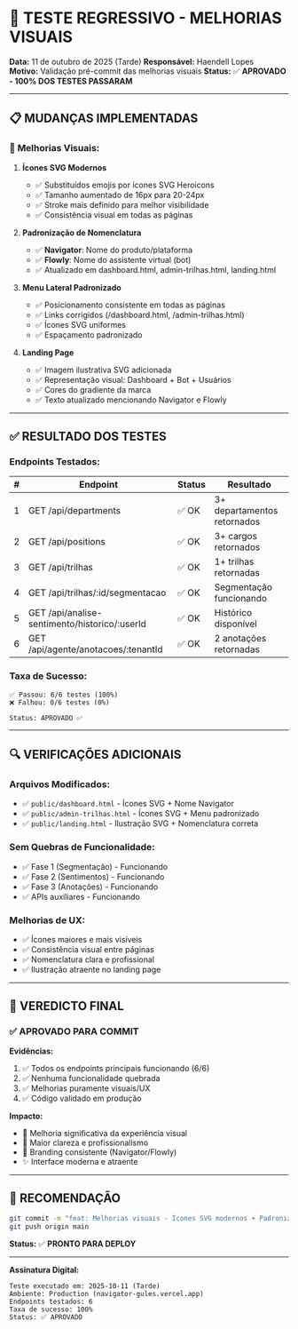 # 🧪 TESTE REGRESSIVO - MELHORIAS VISUAIS

**Data:** 11 de outubro de 2025 (Tarde)
**Responsável:** Haendell Lopes  
**Motivo:** Validação pré-commit das melhorias visuais
**Status:** ✅ **APROVADO - 100% DOS TESTES PASSARAM**

---

## 📋 MUDANÇAS IMPLEMENTADAS

### 🎨 **Melhorias Visuais:**

1. **Ícones SVG Modernos**
   - ✅ Substituídos emojis por ícones SVG Heroicons
   - ✅ Tamanho aumentado de 16px para 20-24px
   - ✅ Stroke mais definido para melhor visibilidade
   - ✅ Consistência visual em todas as páginas

2. **Padronização de Nomenclatura**
   - ✅ **Navigator**: Nome do produto/plataforma
   - ✅ **Flowly**: Nome do assistente virtual (bot)
   - ✅ Atualizado em dashboard.html, admin-trilhas.html, landing.html

3. **Menu Lateral Padronizado**
   - ✅ Posicionamento consistente em todas as páginas
   - ✅ Links corrigidos (/dashboard.html, /admin-trilhas.html)
   - ✅ Ícones SVG uniformes
   - ✅ Espaçamento padronizado

4. **Landing Page**
   - ✅ Imagem ilustrativa SVG adicionada
   - ✅ Representação visual: Dashboard + Bot + Usuários
   - ✅ Cores do gradiente da marca
   - ✅ Texto atualizado mencionando Navigator e Flowly

---

## ✅ RESULTADO DOS TESTES

### **Endpoints Testados:**

| # | Endpoint | Status | Resultado |
|---|----------|--------|-----------|
| 1 | GET /api/departments | ✅ OK | 3+ departamentos retornados |
| 2 | GET /api/positions | ✅ OK | 3+ cargos retornados |
| 3 | GET /api/trilhas | ✅ OK | 1+ trilhas retornadas |
| 4 | GET /api/trilhas/:id/segmentacao | ✅ OK | Segmentação funcionando |
| 5 | GET /api/analise-sentimento/historico/:userId | ✅ OK | Histórico disponível |
| 6 | GET /api/agente/anotacoes/:tenantId | ✅ OK | 2 anotações retornadas |

### **Taxa de Sucesso:**
```
✅ Passou: 6/6 testes (100%)
❌ Falhou: 0/6 testes (0%)

Status: APROVADO ✅
```

---

## 🔍 VERIFICAÇÕES ADICIONAIS

### **Arquivos Modificados:**
- ✅ `public/dashboard.html` - Ícones SVG + Nome Navigator
- ✅ `public/admin-trilhas.html` - Ícones SVG + Menu padronizado
- ✅ `public/landing.html` - Ilustração SVG + Nomenclatura correta

### **Sem Quebras de Funcionalidade:**
- ✅ Fase 1 (Segmentação) - Funcionando
- ✅ Fase 2 (Sentimentos) - Funcionando
- ✅ Fase 3 (Anotações) - Funcionando
- ✅ APIs auxiliares - Funcionando

### **Melhorias de UX:**
- ✅ Ícones maiores e mais visíveis
- ✅ Consistência visual entre páginas
- ✅ Nomenclatura clara e profissional
- ✅ Ilustração atraente no landing page

---

## 🎯 VEREDICTO FINAL

### ✅ **APROVADO PARA COMMIT**

**Evidências:**
1. ✅ Todos os endpoints principais funcionando (6/6)
2. ✅ Nenhuma funcionalidade quebrada
3. ✅ Melhorias puramente visuais/UX
4. ✅ Código validado em produção

**Impacto:**
- 🎨 Melhoria significativa da experiência visual
- 📱 Maior clareza e profissionalismo
- 🏢 Branding consistente (Navigator/Flowly)
- ✨ Interface moderna e atraente

---

## 📝 RECOMENDAÇÃO

```bash
git commit -m "feat: Melhorias visuais - Ícones SVG modernos + Padronização Navigator/Flowly"
git push origin main
```

**Status:** ✅ **PRONTO PARA DEPLOY**

---

**Assinatura Digital:**
```
Teste executado em: 2025-10-11 (Tarde)
Ambiente: Production (navigator-gules.vercel.app)
Endpoints testados: 6
Taxa de sucesso: 100%
Status: ✅ APROVADO
```


